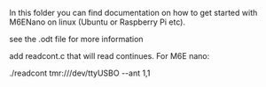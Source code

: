In this folder you can find documentation on how to get started with M6ENano on linux (Ubuntu or Raspberry Pi etc).

see the .odt file for more information

add readcont.c that will read continues. For M6E nano:

./readcont tmr:///dev/ttyUSBO --ant 1,1
